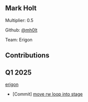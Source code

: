 ## Mark Holt
Multiplier: 0.5

Github: [@mh0lt](https://github.com/mh0lt)

Team: Erigon

## Contributions
## Q1 2025

[erigon](https://github.com/erigontech/erigon)
* [Commit] [move rw loop into stage](https://github.com/erigontech/erigon/commit/5ca4905d2409db0431cbf82db59ac97b128392d8)
